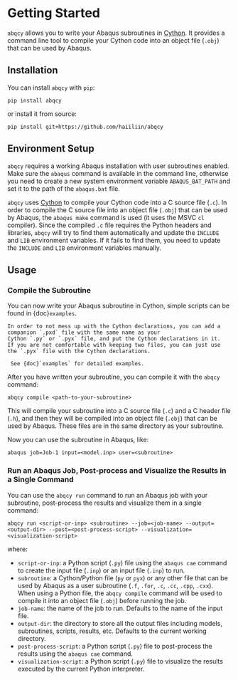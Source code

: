 # Getting Started

`abqcy` allows you to write your Abaqus subroutines in [Cython](https://cython.org/).
It provides a command line tool to compile your Cython code into an object file (`.obj`) that can be used by Abaqus.

## Installation

You can install `abqcy` with `pip`:
```shell
pip install abqcy
```
or install it from source:
```shell
pip install git+https://github.com/haiiliin/abqcy
```

## Environment Setup

`abqcy` requires a working Abaqus installation with user subroutines enabled.
Make sure the `abaqus` command is available in the command line, otherwise you need to create a new system environment
variable `ABAQUS_BAT_PATH` and set it to the path of the `abaqus.bat` file.

`abqcy` uses [Cython](https://cython.org/) to compile your Cython code into a C source file (`.c`).
In order to compile the C source file into an object file (`.obj`) that can be used by Abaqus, the `abaqus make` command
is used (it uses the MSVC `cl` compiler).
Since the compiled `.c` file requires the Python headers and libraries, `abqcy` will try to find them automatically and
update the `INCLUDE` and `LIB` environment variables.
If it fails to find them, you need to update the `INCLUDE` and `LIB` environment variables manually.

## Usage

### Compile the Subroutine

You can now write your Abaqus subroutine in Cython, simple scripts can be found in {doc}`examples`.

```{note}
In order to not mess up with the Cython declarations, you can add a companion `.pxd` file with the same name as your
Cython `.py` or `.pyx` file, and put the Cython declarations in it.
If you are not comfortable with keeping two files, you can just use the `.pyx` file with the Cython declarations.

 See {doc}`examples` for detailed examples.
```

After you have written your subroutine, you can compile it with the `abqcy` command:
```shell
abqcy compile <path-to-your-subroutine>
```
This will compile your subroutine into a C source file (`.c`) and a C header file (`.h`), and then they will be compiled into an object file (`.obj`)
that can be used by Abaqus. These files are in the same directory as your subroutine.

Now you can use the subroutine in Abaqus, like:
```shell
abaqus job=Job-1 input=<model.inp> user=<subroutine> 
```

### Run an Abaqus Job, Post-process and Visualize the Results in a Single Command

You can use the `abqcy run` command to run an Abaqus job with your subroutine, post-process the results and visualize
them in a single command:
```shell
abqcy run <script-or-inp> <subroutine> --job=<job-name> --output=<output-dir> --post=<post-process-script> --visualization=<visualization-script>
```
where:

- `script-or-inp`: a Python script (`.py`) file using the `abaqus cae` command to create the input file (`.inp`) or
  an input file (`.inp`) to run.
- `subroutine`: a Cython/Python file (`py` or `pyx`) or any other file that can be used by Abaqus as a user subroutine
  (`.f`, `.for`, `.c`, `.cc`, `.cpp`, `.cxx`). When using a Python file, the `abqcy compile` command will be used to 
  compile it into an object file (`.obj`) before running the job.
- `job-name`: the name of the job to run. Defaults to the name of the input file.
- `output-dir`: the directory to store all the output files including models, subroutines, scripts, results, etc.
  Defaults to the current working directory.
- `post-process-script`: a Python script (`.py`) file to post-process the results using the `abaqus cae` command.
- `visualization-script`: a Python script (`.py`) file to visualize the results executed by the current Python
  interpreter.

